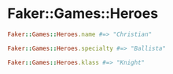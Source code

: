 # Faker::Games::Heroes

```ruby
Faker::Games::Heroes.name #=> "Christian"

Faker::Games::Heroes.specialty #=> "Ballista"

Faker::Games::Heroes.klass #=> "Knight"
```
